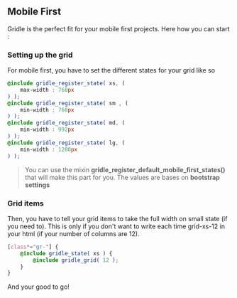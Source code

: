 ## Mobile First

Gridle is the perfect fit for your mobile first projects. Here how you can start :


### Setting up the grid

For mobile first, you have to set the different states for your grid like so

```scss
@include gridle_register_state( xs, (
	max-width : 768px
) );
@include gridle_register_state( sm , (
	min-width : 768px
) );
@include gridle_register_state( md, (
	min-width : 992px
) );
@include gridle_register_state( lg, (
	min-width : 1200px
) );
```

> You can use the mixin **gridle_register_default_mobile_first_states()** that will make this part for you. The values are bases on **bootstrap settings**


### Grid items

Then, you have to tell your grid items to take the full width on small state (if you need to).
This is only if you don't want to write each time grid-xs-12 in your html (if your number of columns are 12).

```scss
[class*="gr-"] {
	@include gridle_state( xs ) {
		@include gridle_grid( 12 );
	}
}
```

And your good to go!
